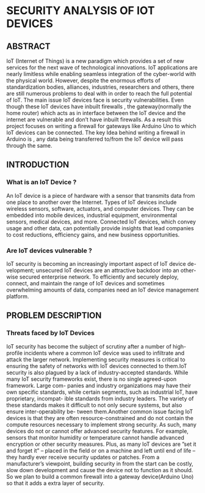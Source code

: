 # SECURITY ANALYSIS OF IOT DEVICES

## ABSTRACT
IoT (Internet of Things) is a new paradigm which provides a set of new
services for the next wave of technological innovations. IoT applications are
nearly limitless while enabling seamless integration of the cyber-world with
the physical world. However, despite the enormous efforts of standardization
bodies, alliances, industries, researchers and others, there are still numerous
problems to deal with in order to reach the full potential of IoT.
The main issue IoT devices face is security vulnerabilities. Even though
these IoT devices have inbuilt firewalls , the gateway(normally the home
router) which acts as in interface between the IoT device and the internet
are vulnerable and don’t have inbuilt firewalls. As a result this project focuses
on writing a firewall for gateways like Arduino Uno to which IoT devices can
be connected. The key Idea behind writing a firewall in Arduino is , any
data being transferred to/from the IoT device will pass through the same.

## INTRODUCTION 

### What is an IoT Device ? 

An IoT device is a piece of hardware with a sensor that transmits data from
one place to another over the Internet. Types of IoT devices include wireless
sensors, software, actuators, and computer devices. They can be embedded
into mobile devices, industrial equipment, environmental sensors, medical
devices, and more. Connected IoT devices, which convey usage and other
data, can potentially provide insights that lead companies to cost reductions,
efficiency gains, and new business opportunities.

### Are IoT devices vulnerable ?

IoT security is becoming an increasingly important aspect of IoT device de-
velopment; unsecured IoT devices are an attractive backdoor into an other-
wise secured enterprise network. To efficiently and securely deploy, connect,
and maintain the range of IoT devices and sometimes overwhelming amounts
of data, companies need an IoT device management platform.

## PROBLEM DESCRIPTION

### Threats faced by IoT Devices

IoT security has become the subject of scrutiny after a number of high-profile
incidents where a common IoT device was used to infiltrate and attack the
larger network. Implementing security measures is critical to ensuring the
safety of networks with IoT devices connected to them.IoT security is also
plagued by a lack of industry-accepted standards. While many IoT security
frameworks exist, there is no single agreed-upon framework. Large com-
panies and industry organizations may have their own specific standards,
while certain segments, such as industrial IoT, have proprietary, incompat-
ible standards from industry leaders. The variety of these standards makes
it difficult to not only secure systems, but also ensure inter-operability be-
tween them.Another common issue facing IoT devices is that they are often
resource-constrained and do not contain the compute resources necessary to
implement strong security. As such, many devices do not or cannot offer
advanced security features. For example, sensors that monitor humidity or
temperature cannot handle advanced encryption or other security measures.
Plus, as many IoT devices are ”set it and forget it” – placed in the field or
on a machine and left until end of life – they hardly ever receive security
updates or patches. From a manufacturer’s viewpoint, building security in
from the start can be costly, slow down development and cause the device
not to function as it should. So we plan to build a common firewall into a 
gateway device(Arduino Uno) so that it adds a extra layer of security. 
